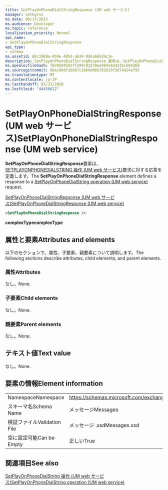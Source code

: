 ```yaml
---
title: SetPlayOnPhoneDialStringResponse (UM web サービス)
manager: sethgros
ms.date: 09/17/2015
ms.audience: Developer
ms.topic: reference
localization_priority: Normal
api_name:
- SetPlayOnPhoneDialStringResponse
api_type:
- schema
ms.assetid: 88c1960a-0b9e-405d-a634-0d6a66524c1e
description: SetPlayOnPhoneDialStringResponse 要素は、SetPlayOnPhoneDialString 操作 (UM web サービス) 要求に対する応答を定義します。
ms.openlocfilehash: f0395945927fa99c03278ee965e8d423bcb64360
ms.sourcegitcommit: 88ec988f2bb67c1866d06b361615f3674a24e795
ms.translationtype: MT
ms.contentlocale: ja-JP
ms.lasthandoff: 05/31/2020
ms.locfileid: "44458622"
---
```

# <a name="setplayonphonedialstringresponse-um-web-service"></a><span data-ttu-id="ec2c9-103">SetPlayOnPhoneDialStringResponse (UM web サービス)</span><span class="sxs-lookup"><span data-stu-id="ec2c9-103">SetPlayOnPhoneDialStringResponse (UM web service)</span></span>

<span data-ttu-id="ec2c9-104">**SetPlayOnPhoneDialStringResponse**要素は、 [SETPLAYONPHONEDIALSTRING 操作 (UM web サービス)](setplayonphonedialstring-operation-um-web-service.md)要求に対する応答を定義します。</span><span class="sxs-lookup"><span data-stu-id="ec2c9-104">The **SetPlayOnPhoneDialStringResponse** element defines a response to a [SetPlayOnPhoneDialString operation (UM web service)](setplayonphonedialstring-operation-um-web-service.md) request.</span></span> 
  
[<span data-ttu-id="ec2c9-105">SetPlayOnPhoneDialStringResponse (UM web サービス)</span><span class="sxs-lookup"><span data-stu-id="ec2c9-105">SetPlayOnPhoneDialStringResponse (UM web service)</span></span>](setplayonphonedialstringresponse-um-web-service.md)
  
```xml
<SetPlayOnPhoneDialStringResponse />
```

 <span data-ttu-id="ec2c9-106">**complexType**</span><span class="sxs-lookup"><span data-stu-id="ec2c9-106">**complexType**</span></span>
## <a name="attributes-and-elements"></a><span data-ttu-id="ec2c9-107">属性と要素</span><span class="sxs-lookup"><span data-stu-id="ec2c9-107">Attributes and elements</span></span>

<span data-ttu-id="ec2c9-108">以下のセクションで、属性、子要素、親要素について説明します。</span><span class="sxs-lookup"><span data-stu-id="ec2c9-108">The following sections describe attributes, child elements, and parent elements.</span></span>
  
### <a name="attributes"></a><span data-ttu-id="ec2c9-109">属性</span><span class="sxs-lookup"><span data-stu-id="ec2c9-109">Attributes</span></span>

<span data-ttu-id="ec2c9-110">なし。</span><span class="sxs-lookup"><span data-stu-id="ec2c9-110">None.</span></span>
  
### <a name="child-elements"></a><span data-ttu-id="ec2c9-111">子要素</span><span class="sxs-lookup"><span data-stu-id="ec2c9-111">Child elements</span></span>

<span data-ttu-id="ec2c9-112">なし。</span><span class="sxs-lookup"><span data-stu-id="ec2c9-112">None.</span></span>
  
### <a name="parent-elements"></a><span data-ttu-id="ec2c9-113">親要素</span><span class="sxs-lookup"><span data-stu-id="ec2c9-113">Parent elements</span></span>

<span data-ttu-id="ec2c9-114">なし。</span><span class="sxs-lookup"><span data-stu-id="ec2c9-114">None.</span></span>
  
## <a name="text-value"></a><span data-ttu-id="ec2c9-115">テキスト値</span><span class="sxs-lookup"><span data-stu-id="ec2c9-115">Text value</span></span>

<span data-ttu-id="ec2c9-116">なし。</span><span class="sxs-lookup"><span data-stu-id="ec2c9-116">None.</span></span>
  
## <a name="element-information"></a><span data-ttu-id="ec2c9-117">要素の情報</span><span class="sxs-lookup"><span data-stu-id="ec2c9-117">Element information</span></span>

|||
|:-----|:-----|
|<span data-ttu-id="ec2c9-118">Namespace</span><span class="sxs-lookup"><span data-stu-id="ec2c9-118">Namespace</span></span>  <br/> |https://schemas.microsoft.com/exchange/services/2006/messages  <br/> |
|<span data-ttu-id="ec2c9-119">スキーマ名</span><span class="sxs-lookup"><span data-stu-id="ec2c9-119">Schema Name</span></span>  <br/> |<span data-ttu-id="ec2c9-120">メッセージ</span><span class="sxs-lookup"><span data-stu-id="ec2c9-120">Messages</span></span>  <br/> |
|<span data-ttu-id="ec2c9-121">検証ファイル</span><span class="sxs-lookup"><span data-stu-id="ec2c9-121">Validation File</span></span>  <br/> |<span data-ttu-id="ec2c9-122">メッセージ .xsd</span><span class="sxs-lookup"><span data-stu-id="ec2c9-122">Messages.xsd</span></span>  <br/> |
|<span data-ttu-id="ec2c9-123">空に設定可能</span><span class="sxs-lookup"><span data-stu-id="ec2c9-123">Can be Empty</span></span>  <br/> |<span data-ttu-id="ec2c9-124">正しい</span><span class="sxs-lookup"><span data-stu-id="ec2c9-124">True</span></span>  <br/> |
   
## <a name="see-also"></a><span data-ttu-id="ec2c9-125">関連項目</span><span class="sxs-lookup"><span data-stu-id="ec2c9-125">See also</span></span>



[<span data-ttu-id="ec2c9-126">SetPlayOnPhoneDialString 操作 (UM web サービス)</span><span class="sxs-lookup"><span data-stu-id="ec2c9-126">SetPlayOnPhoneDialString operation (UM web service)</span></span>](setplayonphonedialstring-operation-um-web-service.md)

